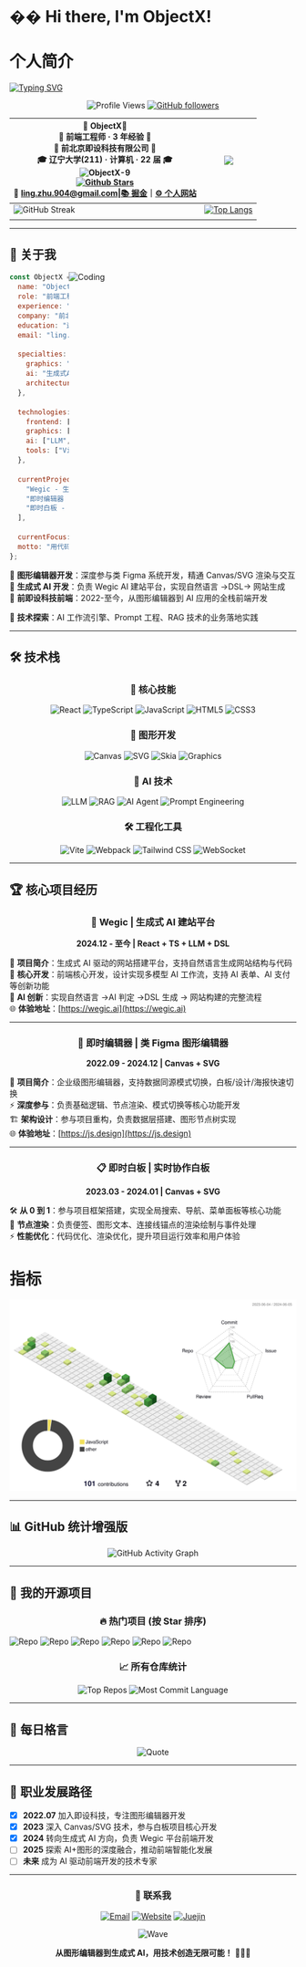 # �� Hi there, I'm ObjectX!

# 个人简介

[![Typing SVG](https://readme-typing-svg.herokuapp.com?font=Fira+Code&pause=1000&color=36BCF7&center=true&vCenter=true&width=600&lines=前端工程师+%7C+3年经验+%7C+Frontend+Engineer;图形编辑器开发+%7C+Graphics+Editor+Expert;生成式AI应用开发+%7C+GenAI+Application+Developer;前即设科技+%7C+JiShe+Technology;辽宁大学211+%7C+计算机科学与技术专业+%7C+22届)](https://git.io/typing-svg)

<div align=center>

![Profile Views](https://komarev.com/ghpvc/?username=ObjectX-9&color=blue&style=flat-square&label=Profile+Views)
[![GitHub followers](https://img.shields.io/github/followers/ObjectX-9?label=Followers&style=social)](https://github.com/ObjectX-9)

| 📖 ObjectX📖<br />🎨 前端工程师 · 3 年经验 🎨<br />🏢 前北京即设科技有限公司 🏢<br />🎓 辽宁大学(211) · 计算机 · 22 届 🎓<br /><img alt="ObjectX-9" src="https://s21.ax1x.com/2024/06/14/pkdHeiQ.png" width=100 /><br /> [![Github Stars](https://img.shields.io/github/stars/ObjectX-9?color=faf408&label=github%20stars&logo=github)](https://github.com/ObjectX-9)<br />📧 [ling.zhu.904@gmail.com](mailto:ling.zhu.904@gmail.com)\|[📚 掘金](https://juejin.cn/user/3714595004887192)｜[⚙️ 个人网站](https://object-x.com.cn/) | ![](http://github-profile-summary-cards.vercel.app/api/cards/stats?username=ObjectX-9&theme=default) |
| ------------------------------------------------------------ | ------------------------------------------------------------ |
| ![GitHub Streak](https://github-profile-trophy.vercel.app/?username=ObjectX-9&row=2&column=3) | [![Top Langs](https://github-readme-stats.vercel.app/api/top-langs/?username=ObjectX-9&layout=compact)](https://github.com/anuraghazra/github-readme-stats) |
|                                                              |                                                              |

</div>

---

## 🚀 关于我

<img align="right" alt="Coding" width="400" src="https://cdn.dribbble.com/users/1162077/screenshots/3848914/programmer.gif">

```javascript
const ObjectX = {
  name: "ObjectX",
  role: "前端工程师",
  experience: "3年开发经验",
  company: "前北京即设科技有限公司",
  education: "辽宁大学(211) · 计算机科学 · 22届",
  email: "ling.zhu.904@gmail.com",

  specialties: {
    graphics: "图形编辑器开发 · 类Figma系统 · Canvas/SVG",
    ai: "生成式AI应用 · LLM集成 · AI工作流引擎",
    architecture: "DSL设计 · 数据层架构 · 性能优化",
  },

  technologies: {
    frontend: ["React", "TypeScript", "JavaScript", "HTML5", "CSS3"],
    graphics: ["Canvas", "SVG", "Skia", "CanvasKit", "图形学", "矩阵变换"],
    ai: ["LLM", "RAG", "AI Agent", "Prompt Engineering", "生成式AI"],
    tools: ["Vite", "Webpack", "Tailwind", "WebSocket", "DSL"],
  },

  currentProjects: [
    "Wegic - 生成式AI建站平台",
    "即时编辑器 - 类Figma图形编辑器",
    "即时白板 - 实时协作白板",
  ],

  currentFocus: "AI驱动的前端开发模式探索",
  motto: "用代码连接创意与技术，让AI赋能前端开发 🎨🤖",
};
```

🎨 **图形编辑器开发**：深度参与类 Figma 系统开发，精通 Canvas/SVG 渲染与交互  
🤖 **生成式 AI 开发**：负责 Wegic AI 建站平台，实现自然语言 →DSL→ 网站生成  
🏢 **前即设科技前端**：2022-至今，从图形编辑器到 AI 应用的全栈前端开发  

🔭 **技术探索**：AI 工作流引擎、Prompt 工程、RAG 技术的业务落地实践

---

## 🛠️ 技术栈

<div align="center">

### 🎯 核心技能

![React](https://img.shields.io/badge/React-20232A?style=for-the-badge&logo=react&logoColor=61DAFB)
![TypeScript](https://img.shields.io/badge/TypeScript-007ACC?style=for-the-badge&logo=typescript&logoColor=white)
![JavaScript](https://img.shields.io/badge/JavaScript-F7DF1E?style=for-the-badge&logo=javascript&logoColor=black)
![HTML5](https://img.shields.io/badge/HTML5-E34F26?style=for-the-badge&logo=html5&logoColor=white)
![CSS3](https://img.shields.io/badge/CSS3-1572B6?style=for-the-badge&logo=css3&logoColor=white)

### 🎨 图形开发

![Canvas](https://img.shields.io/badge/Canvas-FF6B6B?style=for-the-badge&logo=html5&logoColor=white)
![SVG](https://img.shields.io/badge/SVG-FFB13B?style=for-the-badge&logo=svg&logoColor=black)
![Skia](https://img.shields.io/badge/Skia-0F1419?style=for-the-badge&logo=skia&logoColor=white)
![Graphics](https://img.shields.io/badge/图形学-4285F4?style=for-the-badge&logo=google&logoColor=white)

### 🤖 AI 技术

![LLM](https://img.shields.io/badge/LLM-FF6F61?style=for-the-badge&logo=openai&logoColor=white)
![RAG](https://img.shields.io/badge/RAG-1DB954?style=for-the-badge&logo=spotify&logoColor=white)
![AI Agent](https://img.shields.io/badge/AI_Agent-FF4B4B?style=for-the-badge&logo=tensorflow&logoColor=white)
![Prompt Engineering](https://img.shields.io/badge/Prompt_Engineering-9146FF?style=for-the-badge&logo=openai&logoColor=white)

### 🛠️ 工程化工具

![Vite](https://img.shields.io/badge/Vite-646CFF?style=for-the-badge&logo=vite&logoColor=white)
![Webpack](https://img.shields.io/badge/Webpack-8DD6F9?style=for-the-badge&logo=webpack&logoColor=black)
![Tailwind CSS](https://img.shields.io/badge/Tailwind_CSS-38B2AC?style=for-the-badge&logo=tailwind-css&logoColor=white)
![WebSocket](https://img.shields.io/badge/WebSocket-010101?style=for-the-badge&logo=socket.io&logoColor=white)

</div>

---

## 🏆 核心项目经历

<div align="center">

### 🌟 Wegic | 生成式 AI 建站平台

**2024.12 - 至今 | React + TS + LLM + DSL**

</div>

🚀 **项目简介**：生成式 AI 驱动的网站搭建平台，支持自然语言生成网站结构与代码  
🔧 **核心开发**：前端核心开发，设计实现多模型 AI 工作流，支持 AI 表单、AI 支付等创新功能  
🧠 **AI 创新**：实现自然语言 →AI 判定 →DSL 生成 → 网站构建的完整流程  
🌐 **体验地址**：[https://wegic.ai](https://wegic.ai)

---

<div align="center">

### 🎨 即时编辑器 | 类 Figma 图形编辑器

**2022.09 - 2024.12 | Canvas + SVG**

</div>

🎯 **项目简介**：企业级图形编辑器，支持数据同源模式切换，白板/设计/海报快速切换  
⚡ **深度参与**：负责基础逻辑、节点渲染、模式切换等核心功能开发  
🏗️ **架构设计**：参与项目重构，负责数据层搭建、图形节点树实现  
🌐 **体验地址**：[https://js.design](https://js.design)

---

<div align="center">

### 📋 即时白板 | 实时协作白板

**2023.03 - 2024.01 | Canvas + SVG**

</div>

🛠️ **从 0 到 1**：参与项目框架搭建，实现全局搜索、导航、菜单面板等核心功能  
🎨 **节点渲染**：负责便签、图形文本、连接线锚点的渲染绘制与事件处理  
⚡ **性能优化**：代码优化、渲染优化，提升项目运行效率和用户体验

<div align=left>

# 指标

![Personal 3D Metrics](./profile-3d-contrib/profile-green-animate.svg)

---

## 📊 GitHub 统计增强版

<div align="center">

![GitHub Activity Graph](https://github-readme-activity-graph.vercel.app/graph?username=ObjectX-9&theme=react-dark)

</div>

---

## 🌟 我的开源项目

<div align="center">

### 🔥 热门项目 (按 Star 排序)

</div>

<!-- 这里会自动显示按star数量排序的仓库 -->

![Repo](https://github-readme-stats.vercel.app/api/pin/?username=ObjectX-9&repo=handwriting_js&theme=radical&show_owner=true)
![Repo](https://github-readme-stats.vercel.app/api/pin/?username=ObjectX-9&repo=React&theme=radical&show_owner=true)
![Repo](https://github-readme-stats.vercel.app/api/pin/?username=ObjectX-9&repo=Front_end_knowledge_outline&theme=radical&show_owner=true)
![Repo](https://github-readme-stats.vercel.app/api/pin/?username=ObjectX-9&repo=ResourceArrangement&theme=radical&show_owner=true)
![Repo](https://github-readme-stats.vercel.app/api/pin/?username=ObjectX-9&repo=myweb&theme=radical&show_owner=true)
![Repo](https://github-readme-stats.vercel.app/api/pin/?username=ObjectX-9&repo=react_demo&theme=radical&show_owner=true)

<div align="center">

### 📈 所有仓库统计

![Top Repos](https://github-profile-summary-cards.vercel.app/api/cards/repos-per-language?username=ObjectX-9&theme=radical)
![Most Commit Language](https://github-profile-summary-cards.vercel.app/api/cards/most-commit-language?username=ObjectX-9&theme=radical)

</div>

---

## 💭 每日格言

<div align="center">

![Quote](https://quotes-github-readme.vercel.app/api?type=horizontal&theme=radical)

</div>

---

## 🎯 职业发展路径

- [x] **2022.07** 加入即设科技，专注图形编辑器开发
- [x] **2023** 深入 Canvas/SVG 技术，参与白板项目核心开发
- [x] **2024** 转向生成式 AI 方向，负责 Wegic 平台前端开发
- [ ] **2025** 探索 AI+图形的深度融合，推动前端智能化发展
- [ ] **未来** 成为 AI 驱动前端开发的技术专家

---

<div align="center">

### 📧 联系我

[![Email](https://img.shields.io/badge/📧_Email-ling.zhu.904@gmail.com-red?style=for-the-badge)](mailto:ling.zhu.904@gmail.com)
[![Website](https://img.shields.io/badge/🌐_个人网站-object--x.com.cn-blue?style=for-the-badge)](https://object-x.com.cn/)
[![Juejin](https://img.shields.io/badge/📚_掘金-技术文章-blue?style=for-the-badge)](https://juejin.cn/user/3714595004887192)

![Wave](https://raw.githubusercontent.com/mayhemantt/mayhemantt/Update/svg/Bottom.svg)

**从图形编辑器到生成式 AI，用技术创造无限可能！** 🎨🚀🤖

</div>
